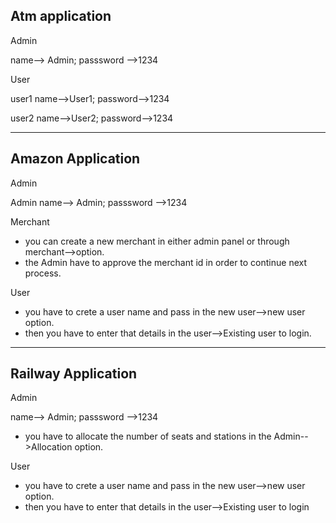 Atm application
--

Admin 

name--> Admin;
 passsword -->1234
 
User

user1 name-->User1;
   password-->1234

user2 name-->User2;
  password-->1234

-------------------------------------------------------------------------------------
Amazon Application
--

Admin


Admin name--> Admin;
passsword -->1234

Merchant
* you can create a new merchant in either admin panel or through merchant-->option.
* the Admin have to approve the merchant id in order to continue next process.

User
* you have to crete a user name and pass in the new user-->new user option.
* then you have to enter that details in the user-->Existing user to login.
--------------------------------------------------------------------------------------
Railway Application
--

Admin 

name--> Admin;
passsword -->1234
* you have to allocate the number of seats and stations in the Admin-->Allocation option.

User
* you have to crete a user name and pass in the new user-->new user option.
* then you have to enter that details in the user-->Existing user to login




